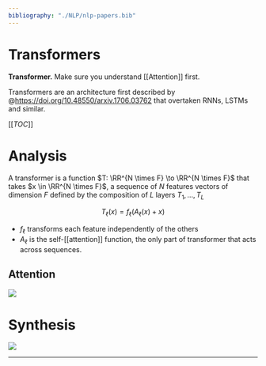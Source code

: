 ```yaml
---
bibliography: "./NLP/nlp-papers.bib"
---
```



# Transformers

**Transformer.** Make sure you understand [[Attention]] first.

Transformers are an architecture first described by @https://doi.org/10.48550/arxiv.1706.03762 that overtaken RNNs, LSTMs and similar.

[[_TOC_]]

# Analysis

A transformer is a function $T: \RR^{N \times F} \to \RR^{N \times F}$ that takes $x \in \RR^{N \times F}$, a sequence of $N$ features vectors of dimension $F$ defined by the composition of $L$ layers $T_1, \dots, T_L$

$$
T_\ell(x) = f_\ell(A_\ell(x) + x)
$$

- $f_\ell$ transforms each feature independently of the others
- $A_\ell$ is the self-[[attention]] function, the only part of transformer that acts across sequences.

## Attention

![](https://production-media.paperswithcode.com/methods/SCALDE.png)

# Synthesis

![](https://miro.medium.com/max/1400/1*BHzGVskWGS_3jEcYYi6miQ.png)

---
